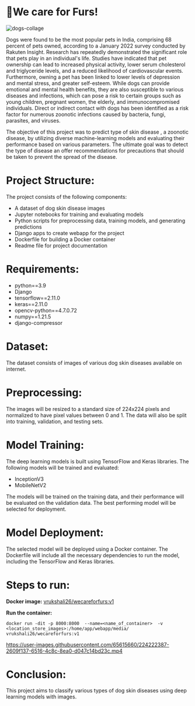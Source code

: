 # 🐾We care for Furs!

![dogs-collage](https://user-images.githubusercontent.com/65615660/224222549-23bea03f-27bb-4de7-be38-7fe995fa9c47.jpg)

Dogs were found to be the most popular pets in India, comprising 68 percent of pets owned, according to a January 2022 survey conducted by Rakuten Insight. Research has repeatedly demonstrated the significant role that pets play in an individual's life. Studies have indicated that pet ownership can lead to increased physical activity, lower serum cholesterol and triglyceride levels, and a reduced likelihood of cardiovascular events. Furthermore, owning a pet has been linked to lower levels of depression and mental stress, and greater self-esteem. While dogs can provide emotional and mental health benefits, they are also susceptible to various diseases and infections, which can pose a risk to certain groups such as young children, pregnant women, the elderly, and immunocompromised individuals. Direct or indirect contact with dogs has been identified as a risk factor for numerous zoonotic infections caused by bacteria, fungi, parasites, and viruses.

The objective of this project was to predict type of skin disease , a zoonotic disease, by utilizing diverse machine-learning models and evaluating their performance based on various parameters. The ultimate goal was to detect the type of disease an offer recommendations for precautions that should be taken to prevent the spread of the disease.

# Project Structure:

The project consists of the following components:

- A dataset of dog skin disease images
- Jupyter notebooks for training and evaluating models
- Python scripts for preprocessing data, training models, and generating predictions
- Django apps to create webapp for the project
- Dockerfile for building a Docker container
- Readme file for project documentation

# Requirements:

- python==3.9
- Django
- tensorflow==2.11.0
- keras==2.11.0
- opencv-python==4.7.0.72
- numpy==1.21.5
- django-compressor

# Dataset:

The dataset consists of images of various dog skin diseases available on internet.

# Preprocessing:

The images will be resized to a standard size of 224x224 pixels and normalized to have pixel values between 0 and 1. The data will also be split into training, validation, and testing sets.

# Model Training:

The deep learning models is built using TensorFlow and Keras libraries. The following models will be trained and evaluated:

- InceptionV3
- MobileNetV2

The models will be trained on the training data, and their performance will be evaluated on the validation data. The best performing model will be selected for deployment.

# Model Deployment:

The selected model will be deployed using a Docker container. The Dockerfile will include all the necessary dependencies to run the model, including the TensorFlow and Keras libraries.

# Steps to run:

**Docker image:** [vrukshali26/wecareforfurs:v1](https://hub.docker.com/repository/docker/vrukshali26/wecareforfurs/general)

**Run the container:** 
```
docker run -dit -p 8000:8000  --name=<name_of_container>  -v  <location_store_images>:/home/app/webapp/media/  vrukshali26/wecareforfurs:v1
```

https://user-images.githubusercontent.com/65615660/224222387-2609f137-6516-4c8c-8ea0-d047c14bd23c.mp4

# Conclusion:

This project aims to classify various types of dog skin diseases using deep learning models with images.
